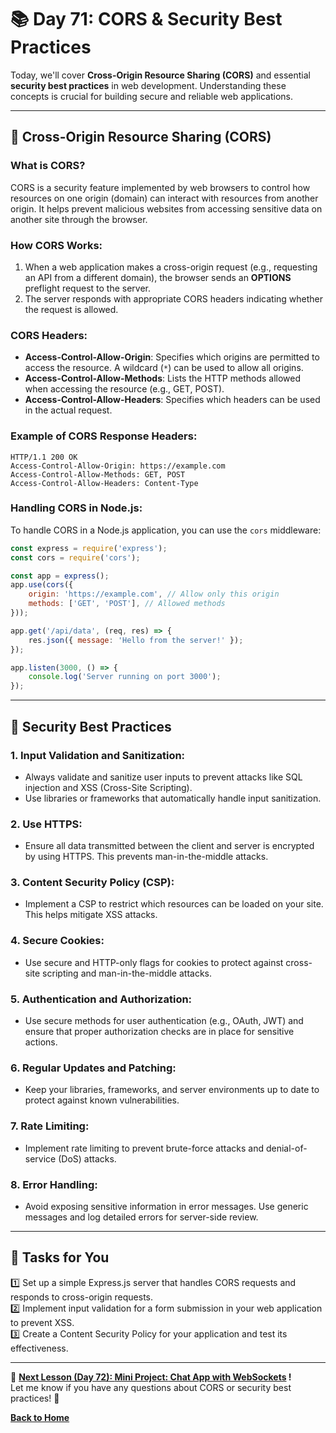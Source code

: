 # **📚 Day 71: CORS & Security Best Practices**  

Today, we'll cover **Cross-Origin Resource Sharing (CORS)** and essential **security best practices** in web development. Understanding these concepts is crucial for building secure and reliable web applications.

---

## **🔹 Cross-Origin Resource Sharing (CORS)**  

### **What is CORS?**  
CORS is a security feature implemented by web browsers to control how resources on one origin (domain) can interact with resources from another origin. It helps prevent malicious websites from accessing sensitive data on another site through the browser.

### **How CORS Works:**  
1. When a web application makes a cross-origin request (e.g., requesting an API from a different domain), the browser sends an **OPTIONS** preflight request to the server.
2. The server responds with appropriate CORS headers indicating whether the request is allowed.

### **CORS Headers:**
- **Access-Control-Allow-Origin**: Specifies which origins are permitted to access the resource. A wildcard (`*`) can be used to allow all origins.
- **Access-Control-Allow-Methods**: Lists the HTTP methods allowed when accessing the resource (e.g., GET, POST).
- **Access-Control-Allow-Headers**: Specifies which headers can be used in the actual request.

### **Example of CORS Response Headers:**
```http
HTTP/1.1 200 OK
Access-Control-Allow-Origin: https://example.com
Access-Control-Allow-Methods: GET, POST
Access-Control-Allow-Headers: Content-Type
```

### **Handling CORS in Node.js:**
To handle CORS in a Node.js application, you can use the `cors` middleware:

```js
const express = require('express');
const cors = require('cors');

const app = express();
app.use(cors({
    origin: 'https://example.com', // Allow only this origin
    methods: ['GET', 'POST'], // Allowed methods
}));

app.get('/api/data', (req, res) => {
    res.json({ message: 'Hello from the server!' });
});

app.listen(3000, () => {
    console.log('Server running on port 3000');
});
```

---

## **🔹 Security Best Practices**  

### **1. Input Validation and Sanitization:**
- Always validate and sanitize user inputs to prevent attacks like SQL injection and XSS (Cross-Site Scripting).
- Use libraries or frameworks that automatically handle input sanitization.

### **2. Use HTTPS:**
- Ensure all data transmitted between the client and server is encrypted by using HTTPS. This prevents man-in-the-middle attacks.

### **3. Content Security Policy (CSP):**
- Implement a CSP to restrict which resources can be loaded on your site. This helps mitigate XSS attacks.

### **4. Secure Cookies:**
- Use secure and HTTP-only flags for cookies to protect against cross-site scripting and man-in-the-middle attacks.

### **5. Authentication and Authorization:**
- Use secure methods for user authentication (e.g., OAuth, JWT) and ensure that proper authorization checks are in place for sensitive actions.

### **6. Regular Updates and Patching:**
- Keep your libraries, frameworks, and server environments up to date to protect against known vulnerabilities.

### **7. Rate Limiting:**
- Implement rate limiting to prevent brute-force attacks and denial-of-service (DoS) attacks.

### **8. Error Handling:**
- Avoid exposing sensitive information in error messages. Use generic messages and log detailed errors for server-side review.

---

## **📝 Tasks for You**  
1️⃣ Set up a simple Express.js server that handles CORS requests and responds to cross-origin requests.  
2️⃣ Implement input validation for a form submission in your web application to prevent XSS.  
3️⃣ Create a Content Security Policy for your application and test its effectiveness.  

---

🎯 **[Next Lesson (Day 72): **Mini Project:** Chat App with WebSockets](../day_72/) !**  
Let me know if you have any questions about CORS or security best practices! 🚀

[**Back to Home**](../../../)
